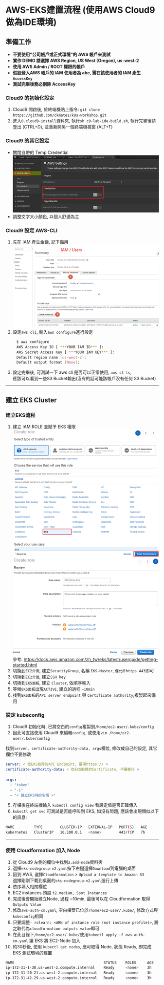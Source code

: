 # AWS-EKS建置流程 (使用AWS Cloud9做為IDE環境)

## 準備工作  
- **不要使用"公司帳戶或正式環境"的 AWS 帳戶來測試**
- **實作 DEMO 請選擇 AWS Region, US West (Oregon), us-west-2**
- **使用 AWS Admin / ROOT 權限的帳戶**
- **假設登入AWS 帳戶的 IAM 使用者為 abc, 需在該使用者的 IAM 產生 `AccessKey`**
- **測試完畢後務必刪除 AccessKey**

### Cloud9 的初始化設定
1.  Cloud9 開啟後, 於終端機貼上指令: `git clone https://github.com/ckmates/k8s-workshop.git`
2.  進入`0.cloud9-install`資料夾, 執行`sh c9-lab-ide-build.sh`, 執行完畢後請登出 (CTRL+D), 並重新開另一個終端機視窗 (ALT+T)

### Cloud9 的其它設定
-  關閉自帶的 Temp Credential  
![](img/snap_1.png)  
-  調整文字大小顏色, 以個人舒適為主

### Cloud9 設定 AWS-CLI
1.  先在 IAM 產生金鑰, 記下備用
![](/img/Deploy-img/IAM-AccessKey.png)
2.  設定`aws cli`, 輸入`aws configure`進行設定

```bash
     $ aws configure
     AWS Access Key ID [ ***YOUR IAM ID*** ]: 
     AWS Secret Access Key [ ***YOUR IAM KEY*** ]: 
     Default region name [us-west-2]:
     Default output format [None]:
```
3.  設定完畢後, 可測試一下 aws cli 是否可以正常使用, `aws s3 ls`,   
    應該可以看到一些S3 Bucket輸出(沒有的話可能該帳戶沒有任何 S3 Bucket)

--------------------------------------------------------------------------------
## 建立 EKS Cluster

### 建立EKS流程
1.  建立 IAM ROLE 並賦予 EKS 權限  
![](/img/snap_2.png)  
![](/img/snap_3.png)  
參考: <https://docs.aws.amazon.com/zh_tw/eks/latest/userguide/getting-started.html>  
2.  切換到`EC2介面`, 建立`SecurityGroup`, 名稱 `EKS-Master`, `僅允許https 443`即可  
3.  切換到`EC2介面`, 建立`SSH key`  
4.  切換到`EKS面板`, 建立 `Cluster`, 依順序輸入  
5.  等候`EKS面板`出現`ACTIVE`, 建立的過程 `~10min`  
6.  找到`EKS面板`的`API server endpoint` 與 `Certificate authority`,複製起來備用  



### 設定 kubeconfig
1.  Cloud9 初始化時, 已將空白的`config`複製到`/home/ec2-user/.kube/config`
2.  因此可直接使用 Cloud9 來編輯`config`, 或使用`vim /home/ec2-user/.kube/config`

找到`server, certificate-authority-data, args`欄位, 修改成自己的設定, 其它欄位不要修改

```yaml
server: < 從EKS取得的API Endpoint, 要帶https:// >
certificate-authority-data: < 從EKS取得的Certificate, 不要斷行 >

args:
  - "token"
  - "-i"
  - "< 建立EKS時的名稱 >"
```  

5.  存檔後在終端機輸入 `kubectl config view` 看設定值是否正確傳入  
6.  `kubectl get svc` 可測試是否能呼叫到 EKS, 如沒有問題, 應該會出現類似以下的訊息:

```bash
NAME         TYPE        CLUSTER-IP   EXTERNAL-IP   PORT(S)   AGE
kubernetes   ClusterIP   10.100.0.1   <none>        443/TCP   7h
```

--------------------------------------------------------------------------------
### 使用 Cloudformation 加入 Node  

1.  從 Cloud9 左側的欄位中找到`2.add-node`資料夾
2.  選擇`eks-nodegroup-v2.yaml`按下右鍵選擇`Download`到電腦的桌面
3.  回到 AWS, 選擇`Cloudformation` > `Upload a template to Amazon S3`  
選擇剛剛下載到桌面的`eks-nodegroup-v2.yaml`進行上傳  
4.  依序填入相關欄位  
5.  EC2 instances 預設 `t2.medium, Spot Instances`  
6.  完成後會開始建立Node, 過程 ~10min, 最後可以在 Cloudformation 取得`Outputs Value`  
7.  修改`aws-auth-cm.yaml`, 空白檔案已位於`/home/ec2-user/.kube/`, 修改方式與`kubeconfig`相同
8.  只要調整`- rolearn: <ARN of instance role (not instance profile)>`, 將之取代為`cloudformation outputs value`即可
9.  在此目錄下`/home/ec2-user/.kube/`使用`kubectl apply -f aws-auth-cm.yaml` 讓 EKS 將 EC2-Node 加入
10. 約30秒後, 使用 `kubectl get nodes`, 應可取得 Node, 狀態 Ready, 即完成 EKS 測試環境的建置

```bash
NAME                                         STATUS    ROLES     AGE       VERSION
ip-172-31-1-30.us-west-2.compute.internal    Ready     <none>    3h        v1.10.3
ip-172-31-20-21.us-west-2.compute.internal   Ready     <none>    3h        v1.10.3
ip-172-31-42-29.us-west-2.compute.internal   Ready     <none>    3h        v1.10.3
```


